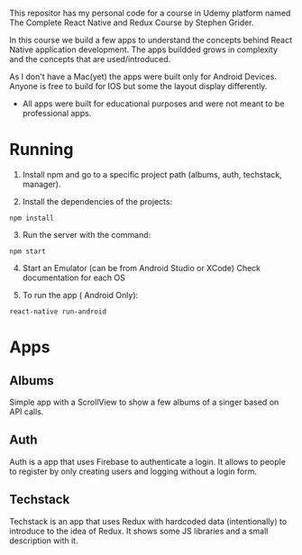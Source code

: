 This repositor has my personal code for a course in Udemy platform named The Complete React Native and Redux Course by Stephen Grider.

In this course we build a few apps to understand the concepts behind React Native application development. 
The apps buildded grows in complexity and the concepts that are used/introduced. 

As I don't have a Mac(yet) the apps were built only for Android Devices. Anyone is free to build for IOS but some the layout display differently.

* All apps were built for educational purposes and were not meant to be professional apps.

# Running

1. Install npm and go to a specific project path (albums, auth, techstack, manager).

2. Install the dependencies of the projects:
```
npm install
```

3. Run the server with the command:
```
npm start
```

4. Start an Emulator (can be from Android Studio or XCode)
Check documentation for each OS

5. To run the app ( Android Only):
```
react-native run-android
```

# Apps

## Albums

Simple app with a ScrollView to show a few albums of a singer based on API calls.

## Auth

Auth is a app that uses Firebase to authenticate a login. It allows to people to register by only creating users and logging without a login form.

## Techstack

Techstack is an app that uses Redux with hardcoded data (intentionally) to introduce to the idea of Redux. It shows some JS libraries and a small description with it.


